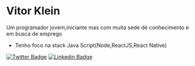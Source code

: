 # Vitor Klein

Um programador jovem,iniciante mas com muita sede de conhecimento e em busca de emprego
* Tenho foco na stack Java Script(Node,ReactJS,React Native)


[![Twitter Badge](https://img.shields.io/badge/-@VitorHKlein-6633cc?style=flat-square&labelColor=6633cc&logo=twitter&logoColor=white&link=https://twitter.com/VitorHKlein)](https://twitter.com/VitorHKlein) 
[![Linkedin Badge](https://img.shields.io/badge/-Vitor%20Klein-6633cc?style=flat-square&logo=Linkedin&logoColor=white&link=https://www.linkedin.com/in/vitor-klein/)](https://www.linkedin.com/in/vitor-klein/) 



